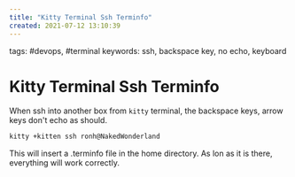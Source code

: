 ```yaml
---
title: "Kitty Terminal Ssh Terminfo"
created: 2021-07-12 13:10:39
---
```


tags: #devops, #terminal
keywords: ssh, backspace key, no echo, keyboard

# Kitty Terminal Ssh Terminfo

When ssh into another box from `kitty` terminal, the backspace keys, arrow keys don't echo as should.

```bash
kitty +kitten ssh ronh@NakedWonderland
```

This will insert a .terminfo file in the home directory.  As lon as it is there, everything will work correctly.
